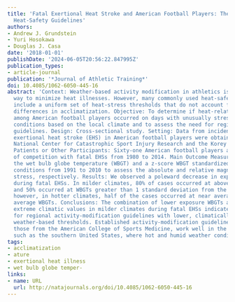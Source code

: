 ```yaml
---
title: 'Fatal Exertional Heat Stroke and American Football Players: The Need for Regional
  Heat-Safety Guidelines'
authors:
- Andrew J. Grundstein
- Yuri Hosokawa
- Douglas J. Casa
date: '2018-01-01'
publishDate: '2024-06-05T20:56:22.847995Z'
publication_types:
- article-journal
publication: '*Journal of Athletic Training*'
doi: 10.4085/1062-6050-445-16
abstract: 'Context: Weather-based activity modification in athletics is an important
  way to minimize heat illnesses. However, many commonly used heat-safety guidelines
  include a uniform set of heat-stress thresholds that do not account for geographic
  differences in acclimatization. Objective: To determine if heat-related fatalities
  among American football players occurred on days with unusually stressful weather
  conditions based on the local climate and to assess the need for regional heat-safety
  guidelines. Design: Cross-sectional study. Setting: Data from incidents of fatal
  exertional heat stroke (EHS) in American football players were obtained from the
  National Center for Catastrophic Sport Injury Research and the Korey Stringer Institute.
  Patients or Other Participants: Sixty-one American football players at all levels
  of competition with fatal EHSs from 1980 to 2014. Main Outcome Measure(s): We used
  the wet bulb globe temperature (WBGT) and a z-score WBGT standardized to local climate
  conditions from 1991 to 2010 to assess the absolute and relative magnitudes of heat
  stress, respectively. Results: We observed a poleward decrease in exposure WBGTs
  during fatal EHSs. In milder climates, 80% of cases occurred at above-average WBGTs,
  and 50% occurred at WBGTs greater than 1 standard deviation from the long-term mean;
  however, in hotter climates, half of the cases occurred at near average or below
  average WBGTs. Conclusions: The combination of lower exposure WBGTs and frequent
  extreme climatic values in milder climates during fatal EHSs indicates the need
  for regional activity-modification guidelines with lower, climatically appropriate
  weather-based thresholds. Established activity-modification guidelines, such as
  those from the American College of Sports Medicine, work well in the hotter climates,
  such as the southern United States, where hot and humid weather conditions are common.'
tags:
- acclimatization
- ature
- exertional heat illness
- wet bulb globe temper-
links:
- name: URL
  url: http://natajournals.org/doi/10.4085/1062-6050-445-16
---
```

